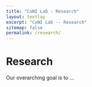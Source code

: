 ```yaml
---
title: "CoNI Lab - Research"
layout: textlay
excerpt: "CoNI Lab -- Research"
sitemap: false
permalink: /research/
---
```


# Research

Our overarching goal is to ... 
